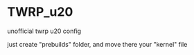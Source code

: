 # TWRP_u20
unofficial twrp u20 config

just create "prebuilds" folder, and move there your "kernel" file
